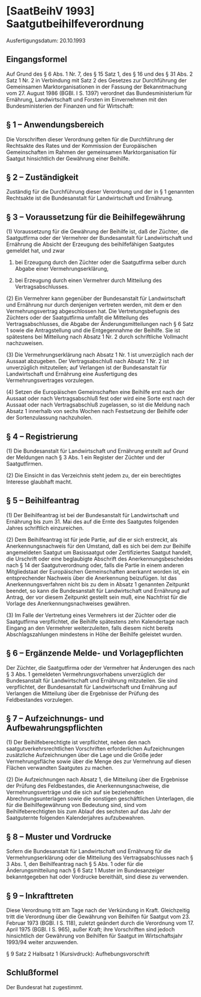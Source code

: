# [SaatBeihV 1993] Saatgutbeihilfeverordnung

Ausfertigungsdatum: 20.10.1993

 

## Eingangsformel

Auf Grund des § 6 Abs. 1 Nr. 7, des § 15 Satz 1, des § 16 und des § 31 Abs. 2 Satz 1 Nr. 2 in Verbindung mit Satz 2 des Gesetzes zur Durchführung der Gemeinsamen Marktorganisationen in der Fassung der Bekanntmachung vom 27. August 1986 (BGBl. I S. 1397) verordnet das Bundesministerium für Ernährung, Landwirtschaft und Forsten im Einvernehmen mit den Bundesministerien der Finanzen und für Wirtschaft:


## § 1 – Anwendungsbereich

Die Vorschriften dieser Verordnung gelten für die Durchführung der Rechtsakte des Rates und der Kommission der Europäischen Gemeinschaften im Rahmen der gemeinsamen Marktorganisation für Saatgut hinsichtlich der Gewährung einer Beihilfe.


## § 2 – Zuständigkeit

Zuständig für die Durchführung dieser Verordnung und der in § 1 genannten Rechtsakte ist die Bundesanstalt für Landwirtschaft und Ernährung.


## § 3 – Voraussetzung für die Beihilfegewährung

(1) Voraussetzung für die Gewährung der Beihilfe ist, daß der Züchter, die Saatgutfirma oder der Vermehrer der Bundesanstalt für Landwirtschaft und Ernährung die Absicht der Erzeugung des beihilfefähigen Saatgutes gemeldet hat, und zwar

1. bei Erzeugung durch den Züchter oder die Saatgutfirma selber durch Abgabe einer Vermehrungserklärung,

2. bei Erzeugung durch einen Vermehrer durch Mitteilung des Vertragsabschlusses.

(2) Ein Vermehrer kann gegenüber der Bundesanstalt für Landwirtschaft und Ernährung nur durch denjenigen vertreten werden, mit dem er den Vermehrungsvertrag abgeschlossen hat. Die Vertretungsbefugnis des Züchters oder der Saatgutfirma umfaßt die Mitteilung des Vertragsabschlusses, die Abgabe der Änderungsmitteilungen nach § 6 Satz 1 sowie die Antragstellung und die Entgegennahme der Beihilfe. Sie ist spätestens bei Mitteilung nach Absatz 1 Nr. 2 durch schriftliche Vollmacht nachzuweisen.

(3) Die Vermehrungserklärung nach Absatz 1 Nr. 1 ist unverzüglich nach der Aussaat abzugeben. Der Vertragsabschluß nach Absatz 1 Nr. 2 ist unverzüglich mitzuteilen; auf Verlangen ist der Bundesanstalt für Landwirtschaft und Ernährung eine Ausfertigung des Vermehrungsvertrages vorzulegen.

(4) Setzen die Europäischen Gemeinschaften eine Beihilfe erst nach der Aussaat oder nach Vertragsabschluß fest oder wird eine Sorte erst nach der Aussaat oder nach Vertragsabschluß zugelassen, so ist die Meldung nach Absatz 1 innerhalb von sechs Wochen nach Festsetzung der Beihilfe oder der Sortenzulassung nachzuholen.


## § 4 – Registrierung

(1) Die Bundesanstalt für Landwirtschaft und Ernährung erstellt auf Grund der Meldungen nach § 3 Abs. 1 ein Register der Züchter und der Saatgutfirmen.

(2) Die Einsicht in das Verzeichnis steht jedem zu, der ein berechtigtes Interesse glaubhaft macht.


## § 5 – Beihilfeantrag

(1) Der Beihilfeantrag ist bei der Bundesanstalt für Landwirtschaft und Ernährung bis zum 31. Mai des auf die Ernte des Saatgutes folgenden Jahres schriftlich einzureichen.

(2) Dem Beihilfeantrag ist für jede Partie, auf die er sich erstreckt, als Anerkennungsnachweis für den Umstand, daß es sich bei dem zur Beihilfe angemeldeten Saatgut um Basissaatgut oder Zertifiziertes Saatgut handelt, die Urschrift oder eine beglaubigte Abschrift des Anerkennungsbescheides nach § 14 der Saatgutverordnung oder, falls die Partie in einem anderen Mitgliedstaat der Europäischen Gemeinschaften anerkannt worden ist, ein entsprechender Nachweis über die Anerkennung beizufügen. Ist das Anerkennungsverfahren nicht bis zu dem in Absatz 1 genannten Zeitpunkt beendet, so kann die Bundesanstalt für Landwirtschaft und Ernährung auf Antrag, der vor diesem Zeitpunkt gestellt sein muß, eine Nachfrist für die Vorlage des Anerkennungsnachweises gewähren.

(3) Im Falle der Vertretung eines Vermehrers ist der Züchter oder die Saatgutfirma verpflichtet, die Beihilfe spätestens zehn Kalendertage nach Eingang an den Vermehrer weiterzuleiten, falls diesem nicht bereits Abschlagszahlungen mindestens in Höhe der Beihilfe geleistet wurden.


## § 6 – Ergänzende Melde- und Vorlagepflichten

Der Züchter, die Saatgutfirma oder der Vermehrer hat Änderungen des nach § 3 Abs. 1 gemeldeten Vermehrungsvorhabens unverzüglich der Bundesanstalt für Landwirtschaft und Ernährung mitzuteilen. Sie sind verpflichtet, der Bundesanstalt für Landwirtschaft und Ernährung auf Verlangen die Mitteilung über die Ergebnisse der Prüfung des Feldbestandes vorzulegen.


## § 7 – Aufzeichnungs- und Aufbewahrungspflichten

(1) Der Beihilfeberechtigte ist verpflichtet, neben den nach saatgutverkehrsrechtlichen Vorschriften erforderlichen Aufzeichnungen zusätzliche Aufzeichnungen über die Lage und die Größe jeder Vermehrungsfläche sowie über die Menge des zur Vermehrung auf diesen Flächen verwandten Saatgutes zu machen.

(2) Die Aufzeichnungen nach Absatz 1, die Mitteilung über die Ergebnisse der Prüfung des Feldbestandes, die Anerkennungsnachweise, die Vermehrungsverträge und die sich auf sie beziehenden Abrechnungsunterlagen sowie die sonstigen geschäftlichen Unterlagen, die für die Beihilfegewährung von Bedeutung sind, sind vom Beihilfeberechtigten bis zum Ablauf des sechsten auf das Jahr der Saatguternte folgenden Kalenderjahres aufzubewahren.


## § 8 – Muster und Vordrucke

Sofern die Bundesanstalt für Landwirtschaft und Ernährung für die Vermehrungserklärung oder die Mitteilung des Vertragsabschlusses nach § 3 Abs. 1, den Beihilfeantrag nach § 5 Abs. 1 oder für die Änderungsmitteilung nach § 6 Satz 1 Muster im Bundesanzeiger bekanntgegeben hat oder Vordrucke bereithält, sind diese zu verwenden.


## § 9 – Inkrafttreten

Diese Verordnung tritt am Tage nach der Verkündung in Kraft. Gleichzeitig tritt die Verordnung über die Gewährung von Beihilfen für Saatgut vom 23. Februar 1973 (BGBl. I S. 118), zuletzt geändert durch die Verordnung vom 17. April 1975 (BGBl. I S. 965), außer Kraft; ihre Vorschriften sind jedoch hinsichtlich der Gewährung von Beihilfen für Saatgut im Wirtschaftsjahr 1993/94 weiter anzuwenden.

§ 9 Satz 2 Halbsatz 1 (Kursivdruck): Aufhebungsvorschrift


## Schlußformel

Der Bundesrat hat zugestimmt.
